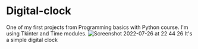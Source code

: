 # Digital-clock
One of my first projects from Programming basics with Python course.
I'm using Tkinter and Time modules.
![Screenshot 2022-07-26 at 22 44 26](https://user-images.githubusercontent.com/105737781/181098690-855ca477-58c3-4537-a940-6fcdc9251656.png)
It's a simple digital clock

